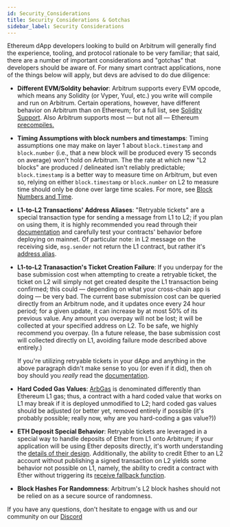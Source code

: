 ```yaml
---
id: Security_Considerations
title: Security Considerations & Gotchas
sidebar_label: Security Considerations
---
```


Ethereum dApp developers looking to build on Arbitrum will generally find the experience, tooling, and protocol rationale to be very familiar; that said, there are a number of important considerations and "gotchas" that developers should be aware of. For many smart contract applications, none of the things below will apply, but devs are advised to do due diligence:

- **Different EVM/Soldity behavior**: Arbitrum supports every EVM opcode, which means any Solidity (or Vyper, Yuul, etc.) you write will compile and run on Arbitrum. Certain operations, however, have different behavior on Arbitrum than on Ethereum; for a full list, see [Solidity Support](Solidity_Support.md). Also Arbitrum supports most — but not all — Ethereum [precompiles.](Differences_Overview.md)

- **Timing Assumptions with block numbers and timestamps**: Timing assumptions one may make on layer 1 about `block.timestamp` and `block.number` (i.e., that a new block will be produced every 15 seconds on average) won't hold on Arbitrum. The the rate at which new "L2 blocks" are produced / delineated isn't reliably predictable; `block.timestamp` is a better way to measure time on Arbitrum, but even so, relying on either `block.timestamp` or `block.number` on L2 to measure time should only be done over large time scales. For more, see [Block Numbers and Time](Time_in_Arbitrum.md).

- **L1-to-L2 Transactions' Address Aliases**: "Retryable tickets" are a special transaction type for sending a message from L1 to L2; if you plan on using them, it is highly recommended you read through their [documentation](L1_L2_Messages.md) and carefully test your contracts' behavior before deploying on mainnet. Of particular note: in L2 message on the receiving side, `msg.sender` not return the L1 contract, but rather it's [address alias](L1_L2_Messages.md#address-aliasing).

- **L1-to-L2 Tranasaction's Ticket Creation Failure**: If you underpay for the base submission cost when attempting to create a retryable ticket, the ticket on L2 will simply not get created despite the L1 transaction being confirmed; this could — depending on what your cross-chain app is doing — be very bad. The current base submission cost can be queried directly from an Arbitrum node, and it updates once every 24 hour period; for a given update, it can increase by at most 50% of its previous value. Any amount you overpay will not be lost; it will be collected at your specified address on L2. To be safe, we highly recommend you overpay. (In a future release, the base submission cost will collected directly on L1, avoiding failure mode described above entirely.)

  If you're utilizing retryable tickets in your dApp and anything in the above paragraph didn't make sense to you (or even if it did), then oh boy should you _really_ read the [documentation](L1_L2_Messages.md).

- **Hard Coded Gas Values**: [ArbGas](ArbGas.md) is denominated differently than Ethereum L1 gas; thus, a contract with a hard coded value that works on L1 may break if it is deployed unmodified to L2; hard coded gas values should be adjusted (or better yet, removed entirely if possible (it's probably possible; really now, why are you hard-coding a gas value?))

- **ETH Deposit Special Behavior**: Retryable tickets are leveraged in a special way to handle deposits of Ether from L1 onto Arbitrum; if your application will be using Ether deposits directly, it's worth understanding the [details of their design](L1_L2_Messages). Additionally, the ability to credit Ether to an L2 account without publishing a signed transaction on L2 yields some behavior not possible on L1, namely, the ability to credit a contract with Ether without triggering its [receive fallback function](https://docs.soliditylang.org/en/v0.6.2/contracts.html#receive-ether-function).

- **Block Hashes For Randomness**: Arbitrum's L2 block hashes should not be relied on as a secure source of randomness.

If you have any questions, don't hesitate to engage with us and our community on our [Discord](https://discord.gg/ZpZuw7p)
